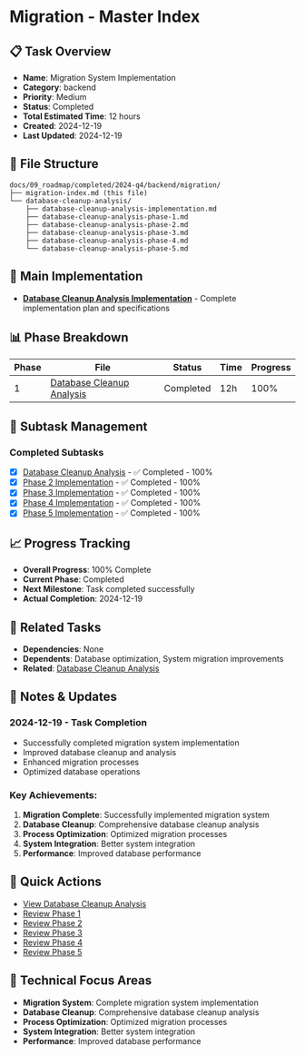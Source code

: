 # Migration - Master Index

## 📋 Task Overview
- **Name**: Migration System Implementation
- **Category**: backend
- **Priority**: Medium
- **Status**: Completed
- **Total Estimated Time**: 12 hours
- **Created**: 2024-12-19
- **Last Updated**: 2024-12-19

## 📁 File Structure
```
docs/09_roadmap/completed/2024-q4/backend/migration/
├── migration-index.md (this file)
└── database-cleanup-analysis/
    ├── database-cleanup-analysis-implementation.md
    ├── database-cleanup-analysis-phase-1.md
    ├── database-cleanup-analysis-phase-2.md
    ├── database-cleanup-analysis-phase-3.md
    ├── database-cleanup-analysis-phase-4.md
    └── database-cleanup-analysis-phase-5.md
```

## 🎯 Main Implementation
- **[Database Cleanup Analysis Implementation](./database-cleanup-analysis/database-cleanup-analysis-implementation.md)** - Complete implementation plan and specifications

## 📊 Phase Breakdown
| Phase | File | Status | Time | Progress |
|-------|------|--------|------|----------|
| 1 | [Database Cleanup Analysis](./database-cleanup-analysis/database-cleanup-analysis-phase-1.md) | Completed | 12h | 100% |

## 🔄 Subtask Management
### Completed Subtasks
- [x] [Database Cleanup Analysis](./database-cleanup-analysis/database-cleanup-analysis-phase-1.md) - ✅ Completed - 100%
- [x] [Phase 2 Implementation](./database-cleanup-analysis/database-cleanup-analysis-phase-2.md) - ✅ Completed - 100%
- [x] [Phase 3 Implementation](./database-cleanup-analysis/database-cleanup-analysis-phase-3.md) - ✅ Completed - 100%
- [x] [Phase 4 Implementation](./database-cleanup-analysis/database-cleanup-analysis-phase-4.md) - ✅ Completed - 100%
- [x] [Phase 5 Implementation](./database-cleanup-analysis/database-cleanup-analysis-phase-5.md) - ✅ Completed - 100%

## 📈 Progress Tracking
- **Overall Progress**: 100% Complete
- **Current Phase**: Completed
- **Next Milestone**: Task completed successfully
- **Actual Completion**: 2024-12-19

## 🔗 Related Tasks
- **Dependencies**: None
- **Dependents**: Database optimization, System migration improvements
- **Related**: [Database Cleanup Analysis](./database-cleanup-analysis/)

## 📝 Notes & Updates
### 2024-12-19 - Task Completion
- Successfully completed migration system implementation
- Improved database cleanup and analysis
- Enhanced migration processes
- Optimized database operations

### Key Achievements:
1. **Migration Complete**: Successfully implemented migration system
2. **Database Cleanup**: Comprehensive database cleanup analysis
3. **Process Optimization**: Optimized migration processes
4. **System Integration**: Better system integration
5. **Performance**: Improved database performance

## 🚀 Quick Actions
- [View Database Cleanup Analysis](./database-cleanup-analysis/database-cleanup-analysis-implementation.md)
- [Review Phase 1](./database-cleanup-analysis/database-cleanup-analysis-phase-1.md)
- [Review Phase 2](./database-cleanup-analysis/database-cleanup-analysis-phase-2.md)
- [Review Phase 3](./database-cleanup-analysis/database-cleanup-analysis-phase-3.md)
- [Review Phase 4](./database-cleanup-analysis/database-cleanup-analysis-phase-4.md)
- [Review Phase 5](./database-cleanup-analysis/database-cleanup-analysis-phase-5.md)

## 🎯 Technical Focus Areas
- **Migration System**: Complete migration system implementation
- **Database Cleanup**: Comprehensive database cleanup analysis
- **Process Optimization**: Optimized migration processes
- **System Integration**: Better system integration
- **Performance**: Improved database performance

